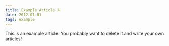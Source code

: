 ```yaml
---
title: Example Article 4
date: 2012-01-01
tags: example
---
```


This is an example article. You probably want to delete it and write your own articles!
